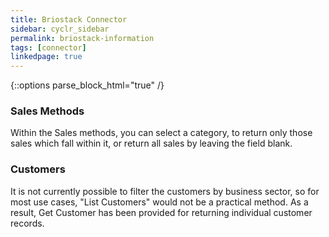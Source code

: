 ```yaml
---
title: Briostack Connector
sidebar: cyclr_sidebar
permalink: briostack-information
tags: [connector]
linkedpage: true
---
```

{::options parse_block_html="true" /}
<section class="card">

### Sales Methods

Within the Sales methods, you can select a category, to return only those sales which fall within it, or return all sales by leaving the field blank.

### Customers

It is not currently possible to filter the customers by business sector, so for most use cases, "List Customers" would not be a practical method.  As a result, Get Customer has been provided for returning individual customer records.

</section>
